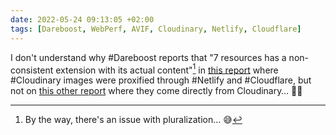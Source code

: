 ```yaml
---
date: 2022-05-24 09:13:05 +02:00
tags: [Dareboost, WebPerf, AVIF, Cloudinary, Netlify, Cloudflare]
---
```


I don't understand why #Dareboost reports that "7 resources has a non-consistent extension with its actual content"[^plural] in [this report](https://www.dareboost.com/en/report/28332/a_4628b27696b2ef918a15d939d) where #Cloudinary images were proxified through #Netlify and #Cloudflare, but not on [this other report](https://www.dareboost.com/en/report/28332/a_4628c78e96b2ef918a1606f88) where they come directly from Cloudinary… 🤷‍♂️

[^plural]: By the way, there's an issue with pluralization… 😅
